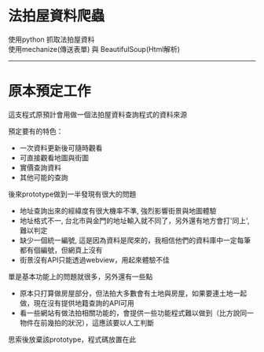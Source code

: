 法拍屋資料爬蟲
=================

使用python 抓取法拍屋資料   
使用mechanize(傳送表單) 與 BeautifulSoup(Html解析)   

---
# 原本預定工作
這支程式原預計會用做一個法拍屋資料查詢程式的資料來源

預定要有的特色：
* 一次資料更新後可隨時觀看
* 可直接觀看地圖與街圖
* 實價查詢資料
* 其他可能的查詢

後來prototype做到一半發現有很大的問題
* 地址查詢出來的經緯度有很大機率不準, 強烈影響街景與地圖體驗
* 地址格式不一, 台北市與金門的地址輸入就不同了，另外還有地方會打'同上', 難以判定
* 缺少一個統一編號, 這是因為資料是爬來的，我相信他們的資料庫中一定每筆都有個編號，但網頁上沒有
* 街景沒有API只能透過webview，用起來體驗不佳

單是基本功能上的問題就很多，另外還有一些點
* 原本只打算做房屋部分，但法拍大多數會有土地與房屋，如果要連土地一起做，現在沒有提供地籍查詢的API可用
* 看一些網站有做法拍相關功能的，會提供一些功能程式難以做到（比方說同一物件在前幾拍的狀況），這應該要以人工判斷

思索後放棄該prototype，程式碼放置在此



